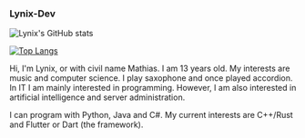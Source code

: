 ### Lynix-Dev

![Lynix's GitHub stats](https://github-readme-stats.vercel.app/api?username=Lynix152&show_icons=true&theme=radical)

[![Top Langs](https://github-readme-stats.vercel.app/api/top-langs/?username=Lynix152compact)](https://github.com/anuraghazra/github-readme-stats)

Hi, I'm Lynix, or with civil name Mathias. I am 13 years old. My interests are music and computer science. 
I play saxophone and once played accordion. In IT I am mainly interested in programming. 
However, I am also interested in artificial intelligence and server administration. 

I can program with Python, Java and C#. My current interests are C++/Rust and Flutter or Dart (the framework). 
